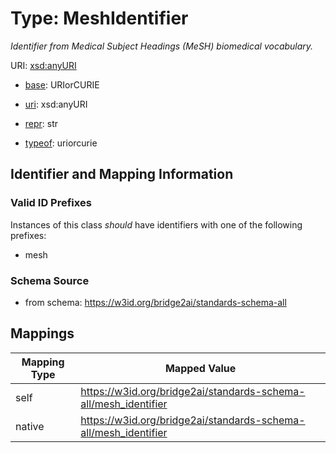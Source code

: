 # Type: MeshIdentifier 




_Identifier from Medical Subject Headings (MeSH) biomedical vocabulary._



URI: [xsd:anyURI](http://www.w3.org/2001/XMLSchema#anyURI)

* [base](https://w3id.org/linkml/base): URIorCURIE

* [uri](https://w3id.org/linkml/uri): xsd:anyURI

* [repr](https://w3id.org/linkml/repr): str

* [typeof](https://w3id.org/linkml/typeof): uriorcurie






## Identifier and Mapping Information


### Valid ID Prefixes

Instances of this class *should* have identifiers with one of the following prefixes:

* mesh







### Schema Source


* from schema: https://w3id.org/bridge2ai/standards-schema-all




## Mappings

| Mapping Type | Mapped Value |
| ---  | ---  |
| self | https://w3id.org/bridge2ai/standards-schema-all/mesh_identifier |
| native | https://w3id.org/bridge2ai/standards-schema-all/mesh_identifier |



